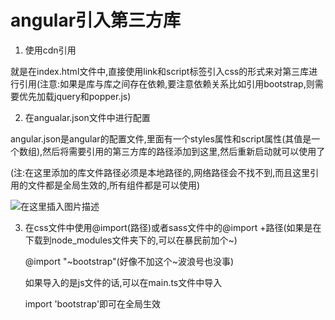 # angular引入第三方库

1. 使用cdn引用

就是在index.html文件中,直接使用link和script标签引入css的形式来对第三库进行引用(注意:如果是库与库之间存在依赖,要注意依赖关系比如引用bootstrap,则需要优先加载jquery和popper.js)

2. 在angualar.json文件中进行配置

angular.json是angular的配置文件,里面有一个styles属性和script属性(其值是一个数组),然后将需要引用的第三方库的路径添加到这里,然后重新启动就可以使用了

(注:在这里添加的库文件路径必须是本地路径的,网络路径会不找不到,而且这里引用的文件都是全局生效的,所有组件都是可以使用)

![在这里插入图片描述](C:\Users\Administrator\Desktop\markdown笔记\angular笔记\第三方库引用\images\1.png)

3. 在css文件中使用@import(路径)或者sass文件中的@import +路径(如果是在下载到node_modules文件夹下的,可以在暴民前加个~)

   @import "~bootstrap"(好像不加这个~波浪号也没事)

   如果导入的是js文件的话,可以在main.ts文件中导入

   import 'bootstrap'即可在全局生效